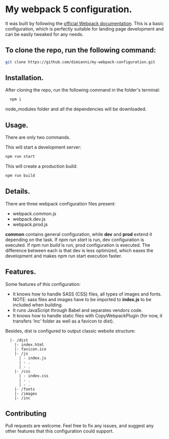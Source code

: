 # My webpack 5 configuration.
It was built by following the [official Webpack documentation](https://webpack.js.org/guides/). This is a basic configuration, which is perfectly suitable for landing page development and can be easily tweaked for any needs. 

## To clone the repo, run the following command:

```bash
git clone https://github.com/dimianni/my-webpack-configuration.git
```

## Installation.

After cloning the repo, run the following command in the folder's terminal:

```bash
  npm i 
```

node_modules folder and all the dependencies will be downloaded.


## Usage.

There are only two commands.

This will start a development server:
```bash
npm run start
```

This will create a production build:
```bash
npm run build
```

## Details.

There are three webpack configuration files present: 

- webpack.common.js 
- webpack.dev.js 
- webpack.prod.js 

__common__ contains general configuration, while __dev__ and __prod__ extend it depending on the task. If *npm run start* is run, dev configuration is executed. If *npm run build* is run, prod configuration is executed. The difference between each is that dev is less optimized, which eases the development and makes npm run start execution faster.

## Features.

Some features of this configuration:

 - It knows how to handle SASS (CSS) files, all types of images and fonts. NOTE: sass files and images have to be imported to __index.js__ to be included when building.  
 - It runs JavaScript through Babel and separates vendors code. 
 - It knows how to handle static files with CopyWebpackPlugin (for now, it transfers ‘inc’ folder as well as a favicon to dist). 

Besides, dist is configured to output classic website structure:

```
  |- /dist
    |- index.html
    |- favicon.ico
    |- /js
      | - index.js
      | - .
      | - .
    |- /css
      | - index.css
      | - .
      | - .
    |- /fonts
    |- /images
    |- /inc
```

## Contributing

Pull requests are welcome. Feel free to fix any issues, and suggest any other features that this configuration could support.
